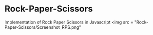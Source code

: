 # Rock-Paper-Scissors
Implementation of Rock Paper Scissors in Javascript
<img src = "Rock-Paper-Scissors/Screenshot_RPS.png"
